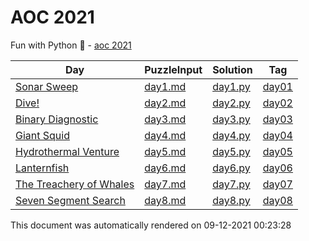 # AOC 2021

Fun with Python :snake: - [aoc 2021](https://adventofcode.com/2021/)

| Day                                                                                    | PuzzleInput                                                                   | Solution                                                               | Tag                                                            |
| -------------------------------------------------------------------------------------- | ----------------------------------------------------------------------------- | ---------------------------------------------------------------------- | -------------------------------------------------------------- |
| [Sonar Sweep](https://github.com/mukundv/AOC2021/blob/master/day1/day1.md)             | [day1.md](https://github.com/mukundv/AOC2021/blob/master/day1/day1_input.txt) | [day1.py](https://github.com/mukundv/AOC2021/blob/master/day1/day1.py) | [day01](https://github.com/mukundv/AOC2021/releases/tag/day01) |
| [Dive!](https://github.com/mukundv/AOC2021/blob/master/day2/day2.md)                   | [day2.md](https://github.com/mukundv/AOC2021/blob/master/day2/day2_input.txt) | [day2.py](https://github.com/mukundv/AOC2021/blob/master/day2/day2.py) | [day02](https://github.com/mukundv/AOC2021/releases/tag/day02) |
| [Binary Diagnostic](https://github.com/mukundv/AOC2021/blob/master/day3/day3.md)       | [day3.md](https://github.com/mukundv/AOC2021/blob/master/day3/day3_input.txt) | [day3.py](https://github.com/mukundv/AOC2021/blob/master/day3/day3.py) | [day03](https://github.com/mukundv/AOC2021/releases/tag/day03) |
| [Giant Squid](https://github.com/mukundv/AOC2021/blob/master/day4/day4.md)             | [day4.md](https://github.com/mukundv/AOC2021/blob/master/day4/day4_input.txt) | [day4.py](https://github.com/mukundv/AOC2021/blob/master/day4/day4.py) | [day04](https://github.com/mukundv/AOC2021/releases/tag/day04) |
| [Hydrothermal Venture](https://github.com/mukundv/AOC2021/blob/master/day5/day5.md)    | [day5.md](https://github.com/mukundv/AOC2021/blob/master/day5/day5_input.txt) | [day5.py](https://github.com/mukundv/AOC2021/blob/master/day5/day5.py) | [day05](https://github.com/mukundv/AOC2021/releases/tag/day05) |
| [Lanternfish](https://github.com/mukundv/AOC2021/blob/master/day6/day6.md)             | [day6.md](https://github.com/mukundv/AOC2021/blob/master/day6/day6_input.txt) | [day6.py](https://github.com/mukundv/AOC2021/blob/master/day6/day6.py) | [day06](https://github.com/mukundv/AOC2021/releases/tag/day06) |
| [The Treachery of Whales](https://github.com/mukundv/AOC2021/blob/master/day7/day7.md) | [day7.md](https://github.com/mukundv/AOC2021/blob/master/day7/day7_input.txt) | [day7.py](https://github.com/mukundv/AOC2021/blob/master/day7/day7.py) | [day07](https://github.com/mukundv/AOC2021/releases/tag/day07) |
| [Seven Segment Search](https://github.com/mukundv/AOC2021/blob/master/day8/day8.md)    | [day8.md](https://github.com/mukundv/AOC2021/blob/master/day8/day8_input.txt) | [day8.py](https://github.com/mukundv/AOC2021/blob/master/day8/day8.py) | [day08](https://github.com/mukundv/AOC2021/releases/tag/day08) |

This document was automatically rendered on 09-12-2021 00:23:28